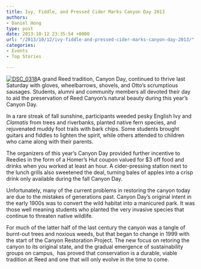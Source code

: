 ```yaml
---
title: Ivy, Fiddle, and Pressed Cider Marks Canyon Day 2013
authors:
- Daniel Hong
type: post
date: 2013-10-12 23:35:54 +0000
url: "/2013/10/12/ivy-fiddle-and-pressed-cider-marks-canyon-day-2013/"
categories:
- Events
- Top Stories

---
```

[<img class="aligncenter size-full wp-image-2937" alt="DSC_0318" src="https://i2.wp.com/www.reedquest.org/wp-content/uploads/2013/10/DSC_0318.jpg?resize=770%2C430" data-recalc-dims="1" />][1]A grand Reed tradition, Canyon Day, continued to thrive last Saturday with gloves, wheelbarrows, shovels, and Otto’s scrumptious sausages. Students, alumni and community members all devoted their day to aid the preservation of Reed Canyon’s natural beauty during this year’s Canyon Day.

In a rare streak of fall sunshine, participants weeded pesky English Ivy and _Clamatis_ from trees and riverbanks, planted native fern species, and rejuvenated muddy foot trails with bark chips. Some students brought guitars and fiddles to lighten the spirit, while others attended to children who came along with their parents.

The organizers of this year’s Canyon Day provided further incentive to Reedies in the form of a Homer’s Hut coupon valued for $3 off food and drinks when you worked at least an hour. A cider-pressing station next to the lunch grills also sweetened the deal, turning bales of apples into a crisp drink only available during the fall Canyon Day.

Unfortunately, many of the current problems in restoring the canyon today are due to the mistakes of generations past. Canyon Day’s original intent in the early 1900s was to convert the wild habitat into a manicured park. It was those well meaning students who planted the very invasive species that continue to threaten native wildlife.

For much of the latter half of the last century the canyon was a tangle of burnt-out trees and noxious weeds, but that began to change in 1999 with the start of the Canyon Restoration Project. The new focus on retoring the canyon to its original state, and the gradual emergence of sustainability groups on campus,  has proved that conservation is a durable, viable tradition at Reed and one that will only evolve in the time to come.

 [1]: https://i2.wp.com/www.reedquest.org/wp-content/uploads/2013/10/DSC_0318.jpg
